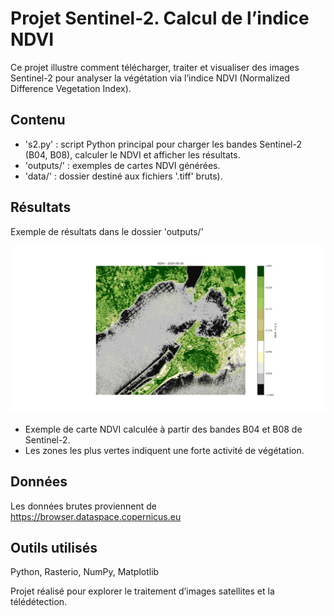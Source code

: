# Projet Sentinel-2. Calcul de l’indice NDVI

Ce projet illustre comment télécharger, traiter et visualiser des images Sentinel-2 pour analyser la végétation via l’indice NDVI (Normalized Difference Vegetation Index).

## Contenu
- 's2.py' : script Python principal pour charger les bandes Sentinel-2 (B04, B08), calculer le NDVI et afficher les résultats.  
- 'outputs/' : exemples de cartes NDVI générées.  
- 'data/' : dossier destiné aux fichiers '.tiff' bruts).  

## Résultats
Exemple de résultats dans le dossier 'outputs/'  

![Carte NDVI](outputs/NDVI_2025-09-30.png)

- Exemple de carte NDVI calculée à partir des bandes B04 et B08 de Sentinel-2.  
- Les zones les plus vertes indiquent une forte activité de végétation.

## Données
Les données brutes proviennent de https://browser.dataspace.copernicus.eu


## Outils utilisés
Python, Rasterio, NumPy, Matplotlib



Projet réalisé pour explorer le traitement d’images satellites et la télédétection.